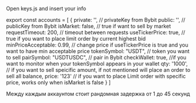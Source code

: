 Open keys.js and insert your info 

export const accounts = [
    {
        private: '', // privateKey from Bybit
        public: '', // publicKey from Bybit
        isMarket: false, // true if want to sell by market
        requestTimeout: 200, // timeout between requests
        useTickerPrice: true, // true if you want to place limit order by current highest bid
        minPriceAcceptable: 0.99, // change price if useTickerPrice is true and you want to have min acceptable price
        tokenSymbol: "USDT", // token you want to sell
        pairSymbol: "USDTUSDC", // pair in Bybit
        checkWallet: true, //if you want to monitor when your tokenSymbol appears in your wallet
        qty: '1000', // if you want to sell speicific amount, if not mentioned will place an order to sell all balance,
        price: '123' // if you want to place Limit order with specific price, works only when isMarket is false 
    }
]

Между каждым аккаунтом стоит рандомная задержка от 1 до 45 секунд